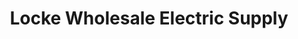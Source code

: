 ---
title: "Locke Wholesale Electric Supply"
url: /amarillo/locke-wholesale-electric-supply/
shop: hardware
---